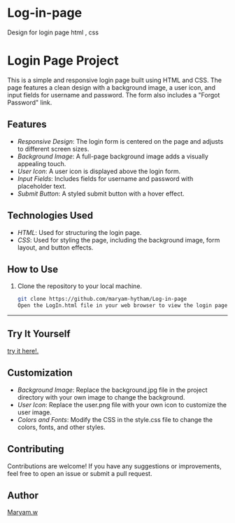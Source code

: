 # Log-in-page
Design for login page html , css
# Login Page Project

This is a simple and responsive login page built using HTML and CSS. The page features a clean design with a background image, a user icon, and input fields for username and password. The form also includes a "Forgot Password" link.

## Features

- *Responsive Design*: The login form is centered on the page and adjusts to different screen sizes.
- *Background Image*: A full-page background image adds a visually appealing touch.
- *User Icon*: A user icon is displayed above the login form.
- *Input Fields*: Includes fields for username and password with placeholder text.
- *Submit Button*: A styled submit button with a hover effect.

## Technologies Used

- *HTML*: Used for structuring the login page.
- *CSS*: Used for styling the page, including the background image, form layout, and button effects.

## How to Use

1. Clone the repository to your local machine.
   ```bash
   git clone https://github.com/maryam-hytham/Log-in-page
   Open the LogIn.html file in your web browser to view the login page.
   
---
## Try It Yourself
[try it here!.](https://maryam-hytham.github.io/Log-in-page/LogIn.html)
   
## Customization

- *Background Image*: Replace the background.jpg file in the project directory with your own image to change the background.
- *User Icon*: Replace the user.png file with your own icon to customize the user image.
- *Colors and Fonts*: Modify the CSS in the style.css file to change the colors, fonts, and other styles.


## Contributing

Contributions are welcome! If you have any suggestions or improvements, feel free to open an issue or submit a pull request.

## Author

[Maryam.w](https://github.com/maryam-hytham)
